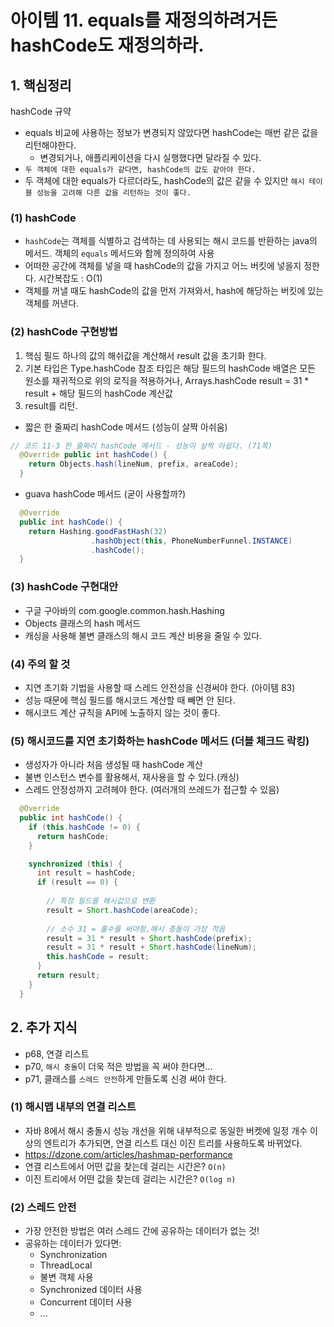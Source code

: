 # 아이템 11. equals를 재정의하려거든 hashCode도 재정의하라.

## 1. 핵심정리
hashCode 규약
- equals 비교에 사용하는 정보가 변경되지 않았다면 hashCode는 매번 같은 값을 리턴해야한다.
    - 변경되거나, 애플리케이션을 다시 실행했다면 달라질 수 있다.
- `두 객체에 대한 equals가 같다면, hashCode의 값도 같아야 한다.`
- 두 객체에 대한 equals가 다르더라도, hashCode의 값은 같을 수 있지만 `해시 테이블 성능을 고려해 다른 값을 리턴하는 것이 좋다.`

### (1) hashCode
- `hashCode`는 객체를 식별하고 검색하는 데 사용되는 해시 코드를 반환하는 java의 메서드. 객체의 `equals` 메서드와 함께 정의하여 사용
- 어떠한 공간에 객체를 넣을 때 hashCode의 값을 가지고 어느 버킷에 넣을지 정한다. 시간복잡도 : O(1)
- 객체를 꺼낼 때도 hashCode의 값을 먼저 가져와서, hash에 해당하는 버킷에 있는 객체를 꺼낸다.

### (2) hashCode 구현방법 
1. 핵심 필드 하나의 값의 해쉬값을 계산해서 result 값을 초기화 한다.
2. 기본 타입은 Type.hashCode 참조 타입은 해당 필드의 hashCode 배열은 모든 원소를 재귀적으로 위의 로직을 적용하거나, Arrays.hashCode result = 31 * result + 해당 필드의 hashCode 계산값
3. result를 리턴.

- 짧은 한 줄짜리 hashCode 메서드 (성능이 살짝 아쉬움)
```java
// 코드 11-3 한 줄짜리 hashCode 메서드 - 성능이 살짝 아쉽다. (71쪽)
  @Override public int hashCode() {
    return Objects.hash(lineNum, prefix, areaCode);
  }
```

- guava hashCode 메서드 (굳이 사용할까?)
```java
  @Override
  public int hashCode() {
    return Hashing.goodFastHash(32)
                  .hashObject(this, PhoneNumberFunnel.INSTANCE)
                  .hashCode();
  }
```
### (3) hashCode 구현대안
- 구글 구아바의 com.google.common.hash.Hashing
- Objects 클래스의 hash 메서드
- 캐싱을 사용해 불변 클래스의 해시 코드 계산 비용을 줄일 수 있다.

### (4) 주의 할 것
- 지연 초기화 기법을 사용할 때 스레드 안전성을 신경써야 한다. (아이템 83)
- 성능 때문에 핵심 필드를 해시코드 계산할 때 빼면 안 된다.
- 해시코드 계산 규칙을 API에 노출하지 않는 것이 좋다.

###
### (5) 해시코드를 지연 초기화하는 hashCode 메서드 (더블 체크드 락킹)
- 생성자가 아니라 처음 생성될 때 hashCode 계산
- 불변 인스턴스 변수를 활용해서, 재사용을 할 수 있다.(캐싱)
- 스레드 안정성까지 고려헤야 한다. (여러개의 쓰레드가 접근할 수 있음)

```java
  @Override
  public int hashCode() {
    if (this.hashCode != 0) {
      return hashCode;
    }

    synchronized (this) {
      int result = hashCode;
      if (result == 0) {
        
        // 특정 필드를 해시값으로 변환
        result = Short.hashCode(areaCode);
        
        // 소수 31 = 홀수를 써야함,해시 충돌이 가장 적음
        result = 31 * result + Short.hashCode(prefix);
        result = 31 * result + Short.hashCode(lineNum);
        this.hashCode = result;
      }
      return result;
    }
  }
```

###
## 2. 추가 지식
- p68, 연결 리스트 
- p70, `해시 충돌`이 더욱 적은 방법을 꼭 써야 한다면... 
- p71, 클래스를 `스레드 안전`하게 만들도록 신경 써야 한다.


### (1) 해시맵 내부의 연결 리스트
- 자바 8에서 해시 충돌시 성능 개선을 위해 내부적으로 동일한 버켓에 일정 개수 이상의 엔트리가 추가되면, 연결 리스트 대신 이진 트리를 사용하도록 바뀌었다.
- https://dzone.com/articles/hashmap-performance
- 연결 리스트에서 어떤 값을 찾는데 걸리는 시간은? `O(n)`
- 이진 트리에서 어떤 값을 찾는데 걸리는 시간은? `O(log n)`

### (2) 스레드 안전
- 가장 안전한 방법은 여러 스레드 간에 공유하는 데이터가 없는 것!
- 공유하는 데이터가 있다면:
  - Synchronization
  - ThreadLocal
  - 불변 객체 사용
  - Synchronized 데이터 사용
  - Concurrent 데이터 사용
  - ...